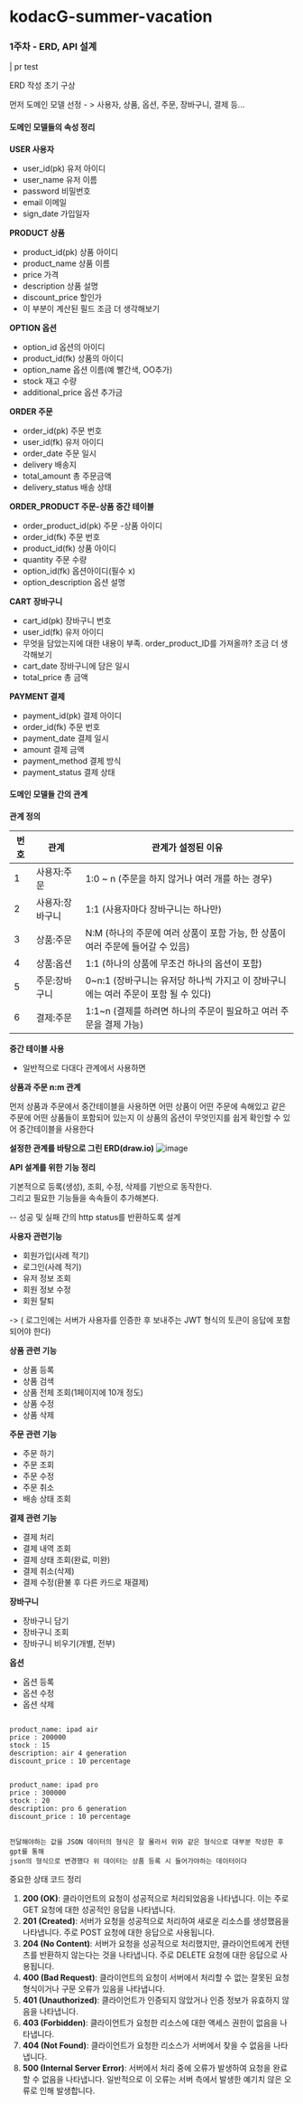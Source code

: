 # kodacG-summer-vacation

### 1주차 - ERD, API 설계
| pr test

ERD 작성 초기 구상

먼저 도메인 모델 선정 - > 사용자, 상품, 옵션, 주문, 장바구니, 결제 등...

#### 도메인 모델들의 속성 정리   

 **USER 사용자**
- user_id(pk) 유저 아이디
- user_name   유저 이름
- password    비밀번호
- email       이메일 
- sign_date   가입일자
  
**PRODUCT 상품**
- product_id(pk)   상품 아이디
- product_name     상품 이름 
- price            가격
- description      상품 설명
- discount_price   할인가
- 이 부분이 계산된 필드 조금 더 생각해보기

**OPTION 옵션**
- option_id        옵션의 아이디
- product_id(fk)   상품의 아이디
- option_name      옵션 이름(예 빨간색, OO추가)
- stock            재고 수량
- additional_price 옵션 추가금 

 **ORDER 주문**
- order_id(pk)     주문 번호
- user_id(fk)      유저 아이디
- order_date       주문 일시
- delivery         배송지
- total_amount     총 주문금액
- delivery_status 배송 상태

**ORDER_PRODUCT 주문-상품 중간 테이블**
- order_product_id(pk)  주문 -상품 아이디
- order_id(fk)          주문 번호
- product_id(fk)        상품 아이디
- quantity              주문 수량
- option_id(fk)         옵션아이디(필수 x)
- option_description    옵션 설명

 **CART 장바구니**
- cart_id(pk)    장바구니 번호
- user_id(fk)     유저 아이디
- 무엇을 담았는지에 대한 내용이 부족. order_product_ID를 가져올까? 조금 더 생각해보기 
- cart_date       장바구니에 담은 일시
- total_price     총 금액

**PAYMENT 결제**
- payment_id(pk)     결제 아이디
- order_id(fk)       주문 번호
- payment_date       결제 일시
- amount             결제 금액
- payment_method     결제 방식
- payment_status     결제 상태



#### 도메인 모델들 간의 관계 

**관계 정의**

| 번호 | 관계             | 관계가 설정된 이유                                 |
|------|------------------|---------------------------------------------------|
| 1    | 사용자:주문      | 1:0 ~ n (주문을 하지 않거나 여러 개를 하는 경우)      |
| 2    | 사용자:장바구니  | 1:1 (사용자마다 장바구니는 하나만)                 |
| 3    | 상품:주문        | N:M (하나의 주문에 여러 상품이 포함 가능, 한 상품이 여러 주문에 들어갈 수 있음) |
| 4    | 상품:옵션        | 1:1 (하나의 상품에 무조건 하나의 옵션이 포함) |
| 5    | 주문:장바구니    | 0~n:1 (장바구니는 유저당 하나씩 가지고 이 장바구니에는 여러 주문이 포함 될 수 있다) |
| 6    | 결제:주문        | 1:1~n (결제를 하려면 하나의 주문이 필요하고 여러 주문을 결제 가능) |


**중간 테이블 사용**

- 일반적으로 다대다 관계에서 사용하면 

**상품과 주문 n:m 관계**

먼저 상품과 주문에서 중간테이블을 사용하면 어떤 상품이 어떤 주문에 속해있고 
같은 주문에 어떤 상품들이 포함되어 있는지 이 상품의 옵션이 무엇인지를 쉽게 확인할 수 있어 중간테이블을 사용한다


**설정한 관계를 바탕으로 그린 ERD(draw.io)**
![image](https://github.com/user-attachments/assets/2377985e-326b-4d56-9871-02a833e37e11)


**API 설계를 위한 기능 정리**

기본적으로 등록(생성), 조회, 수정, 삭제를 기반으로 동작한다.   
그리고 필요한 기능들을 속속들이 추가해본다.   

-- 성공 및 실패 간의 http status를 반환하도록 설계 

**사용자 관련기능** 
- 회원가입(사례 적기)
- 로그인(사례 적기)
- 유저 정보 조회
- 회원 정보 수정
- 회원 탈퇴

-> ( 로그인에는 서버가 사용자를 인증한 후 보내주는 JWT 형식의 토큰이 응답에 포함되어야 한다)   

**상품 관련 기능**
- 상품 등록
- 상품 검색
- 상품 전체 조회(1페이지에 10개 정도)
- 상품 수정
- 상품 삭제
  
**주문 관련 기능**
- 주문 하기
- 주문 조회
- 주문 수정
- 주문 취소
- 배송 상태 조회

**결제 관련 기능**
- 결제 처리
- 결제 내역 조회
- 결제 상태 조회(완료, 미완)
- 결제 취소(삭제)
- 결제 수정(환불 후 다른 카드로 재결제)

**장바구니**
- 장바구니 담기
- 장바구니 조회
- 장바구니 비우기(개별, 전부)

**옵션**
- 옵션 등록
- 옵션 수정
- 옵션 삭제

```

product_name: ipad air
price : 200000
stock : 15
description: air 4 generation
discount_price : 10 percentage


product_name: ipad pro
price : 300000
stock : 20
description: pro 6 generation
discount_price : 10 percentage


전달해야하는 값을 JSON 데이터의 형식은 잘 몰라서 위와 같은 형식으로 대부분 작성한 후 gpt를 통해   
json의 형식으로 변경했다 위 데이터는 상품 등록 시 들어가야하는 데이터이다

```

중요한 상태 코드 정리

1. **200 (OK)**: 클라이언트의 요청이 성공적으로 처리되었음을 나타냅니다. 이는 주로 GET 요청에 대한 성공적인 응답을 나타냅니다.
2. **201 (Created)**: 서버가 요청을 성공적으로 처리하여 새로운 리소스를 생성했음을 나타냅니다. 주로 POST 요청에 대한 응답으로 사용됩니다.
3. **204 (No Content)**: 서버가 요청을 성공적으로 처리했지만, 클라이언트에게 컨텐츠를 반환하지 않는다는 것을 나타냅니다. 주로 DELETE 요청에 대한 응답으로 사용됩니다.
4. **400 (Bad Request)**: 클라이언트의 요청이 서버에서 처리할 수 없는 잘못된 요청 형식이거나 구문 오류가 있음을 나타냅니다.
5. **401 (Unauthorized)**: 클라이언트가 인증되지 않았거나 인증 정보가 유효하지 않음을 나타냅니다.
6. **403 (Forbidden)**: 클라이언트가 요청한 리소스에 대한 액세스 권한이 없음을 나타냅니다.
7. **404 (Not Found)**: 클라이언트가 요청한 리소스가 서버에서 찾을 수 없음을 나타냅니다.
8. **500 (Internal Server Error)**: 서버에서 처리 중에 오류가 발생하여 요청을 완료할 수 없음을 나타냅니다. 일반적으로 이 오류는 서버 측에서 발생한 예기치 않은 오류로 인해 발생합니다.





